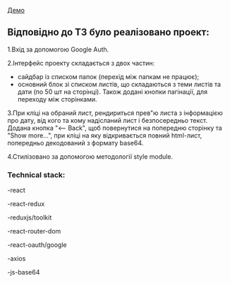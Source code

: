 [Демо](https://medyanenko.github.io/spin-mail/)

## Відповідно до ТЗ було реалізовано проект:
1.Вхід за допомогою Google Auth.

2.Інтерфейс проекту складається з двох частин:
- сайдбар із списком папок (перехід між папкам не працює);
- основний блок зі списком листів, що складаються з теми листів та дати (по 50 шт на сторінці).
Також додані кнопки пагінації, для переходу між сторінками.

3.При кліці на обраний лист, рендириться прев"ю листа з інформацією про дату, від кого та кому надісланий лист і безпосередньо текст.
Додана кнопка "⟵ Back", щоб повернутися на попередню сторінку та "Show more...", при кліці на яку відкривається повний html-лист, попередньо декодований з формату base64.

4.Стилізовано за допомогою методології style module.

### Technical stack:
-react

-react-redux

-reduxjs/toolkit

-react-router-dom

-react-oauth/google

-axios

-js-base64